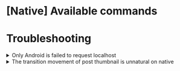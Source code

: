# [Native] Available commands

# Troubleshooting

<details>
<summary>Only Android is failed to request localhost</summary>
<p>

Use ADB reverse to bind an emulator port to a port on your computer.

```shell
   adb reverse tcp:3000 tcp:3000
```

</p>
</details>

<details>
<summary>The transition movement of post thumbnail is unnatural on native</summary>
<p>

We are using Shared Element Transitions powered by React Native Reanimated.
and It is an experimental feature, not recommended for production use yet.
we're just trying it out

</p>
</details>
